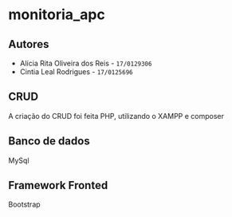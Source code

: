 # monitoria_apc

## Autores

- Alícia Rita Oliveira dos Reis - `17/0129306`
- Cintia Leal Rodrigues - `17/0125696`

## CRUD

  A criação do CRUD foi feita PHP, utilizando o XAMPP e composer 

## Banco de dados

  MySql

## Framework Fronted
  Bootstrap
